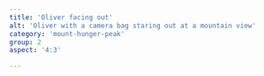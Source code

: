 ```yaml
---
title: 'Oliver facing out'
alt: 'Oliver with a camera bag staring out at a mountain view'
category: 'mount-hunger-peak'
group: 2
aspect: '4:3'

---
```

